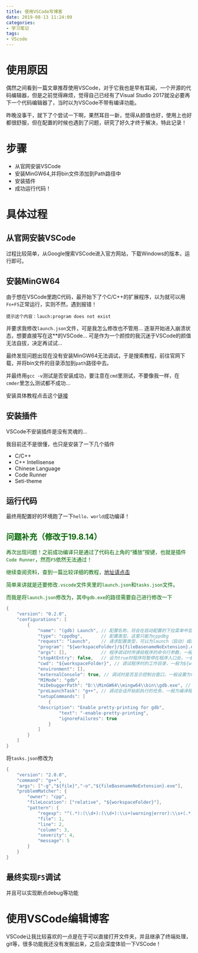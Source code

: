 ```yaml
---
title: 使用VSCode写博客
date: 2019-08-13 11:24:09
categories: 
- 学习笔记
tags: 
- VScode
---
```


# 使用原因

偶然之间看到一篇文章推荐使用VSCode，对于它我也是早有耳闻，一个开源的代码编辑器，但是之前觉得麻烦，觉得自己已经有了Visual Studio 2017就没必要再下一个代码编辑器了，当时以为VSCode不带有编译功能。

昨晚没事干，就下了个尝试一下啊，果然耳目一新，觉得从颜值也好，使用上也好都很舒服，但在配置的时候也遇到了问题，研究了好久才终于解决，特此记录！

# 步骤

- 从官网安装VSCode
- 安装MinGW64,并将bin文件添加到Path路径中
- 安装插件
- 成功运行代码！

# 具体过程

## 从官网安装VSCode

过程比较简单，从Google搜索VSCode进入官方网站，下载Windows的版本，运行即可。

## 安装MinGW64

由于想在VSCode里跑C代码，最开始下了个C/C++的扩展程序，以为就可以用`Fn+F5`正常运行，实则不然，遇到报错！
```
提示这个内容：lauch:program does not exist
```
并要求我修改`launch.json`文件，可是我怎么修改也不管用...
逐渐开始进入崩溃状态，想要直接写在这**的VSCode...
可是作为一个颜控的我沉迷于VSCode的颜值无法自拔，决定再试试...

最终发现问题出现在没有安装MinGW64无法调试，于是搜索教程，前往官网下载，并将bin文件的目录添加到`path`路径中去。

并最终用`gcc -v`测试是否安装成功，要注意在`cmd`里测试，不要像我一样，在`cmder`里怎么测试都不成功...

安装具体教程点击这个[链接](https://www.cnblogs.com/findumars/p/8289454.html)

## 安装插件

VSCode不安装插件是没有灵魂的...

我目前还不是很懂，也只是安装了一下几个插件

- C/C++
- C++ Intellisense
- Chinese Language
- Code Runner
- Seti-theme

## 运行代码

最终用配置好的环境跑了一下`hello，world`成功编译！
<font color="#006600">
## 问题补充（修改于19.8.14）

再次出现问题！之前成功编译只是通过了代码右上角的“播放”按键，也就是插件`Code Runner`，然而`F5`依然无法通过！

继续查阅资料，查到一篇比较详细的教程，[地址请点击](https://blog.csdn.net/bat67/article/details/76095813#commentBox)

简单来讲就是还要修改`.vscode`文件夹里的`launch.json`和`tasks.json`文件。

而我是将`launch.json`修改为，其中`gdb.exe`的路径需要自己进行修改一下
</font><br /> 
```java
{  
    "version": "0.2.0",  
    "configurations": [  
        {  
            "name": "(gdb) Launch", // 配置名称，将会在启动配置的下拉菜单中显示  
            "type": "cppdbg",       // 配置类型，这里只能为cppdbg  
            "request": "launch",    // 请求配置类型，可以为launch（启动）或attach（附加）  
            "program": "${workspaceFolder}/${fileBasenameNoExtension}.exe",// 将要进行调试的程序的路径  
            "args": [],             // 程序调试时传递给程序的命令行参数，一般设为空即可  
            "stopAtEntry": false,   // 设为true时程序将暂停在程序入口处，一般设置为false  
            "cwd": "${workspaceFolder}", // 调试程序时的工作目录，一般为${workspaceFolder}即代码所在目录  
            "environment": [],  
            "externalConsole": true, // 调试时是否显示控制台窗口，一般设置为true显示控制台  
            "MIMode": "gdb",  
            "miDebuggerPath": "D:\\MinGW64\\mingw64\\bin\\gdb.exe", // miDebugger的路径，注意这里要与MinGw的路径对应  
            "preLaunchTask": "g++", // 调试会话开始前执行的任务，一般为编译程序，c++为g++, c为gcc  
            "setupCommands": [  
                {   
		    "description": "Enable pretty-printing for gdb",  
                    "text": "-enable-pretty-printing",  
                    "ignoreFailures": true  
                }  
            ]  
        }  
    ]  
}
```
将`tasks.json`修改为
```java
{
    "version": "2.0.0",
    "command": "g++",
    "args": ["-g","${file}","-o","${fileBasenameNoExtension}.exe"],    // 编译命令参数
    "problemMatcher": {
        "owner": "cpp",
        "fileLocation": ["relative", "${workspaceFolder}"],
        "pattern": {
            "regexp": "^(.*):(\\d+):(\\d+):\\s+(warning|error):\\s+(.*)$",
            "file": 1,
            "line": 2,
            "column": 3,
            "severity": 4,
            "message": 5
        }
    }
}
```
## 最终实现`F5`调试

并且可以实现断点debug等功能

# 使用VSCode编辑博客

VSCode让我比较喜欢的一点是在于可以直接打开文件夹，并且继承了终端处理，git等，很多功能我还没有发掘出来，之后会深度体验一下VSCode！